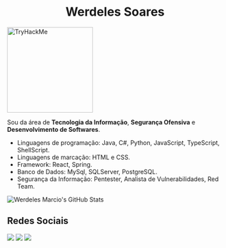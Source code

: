 <h1 align="center">Werdeles Soares</h1>

<img src="https://tryhackme-badges.s3.amazonaws.com/gh05tb0y.png" alt="TryHackMe" width=200> 

Sou da área de **Tecnologia da Informação**, **Segurança Ofensiva** e **Desenvolvimento de Softwares**.

* Linguagens de programação: Java, C#, Python, JavaScript, TypeScript, ShellScript.
* Linguagens de marcação: HTML e CSS.
* Framework: React, Spring.
* Banco de Dados: MySql, SQLServer, PostgreSQL.
* Segurança da Informação: Pentester, Analista de Vulnerabilidades, Red Team.

![Werdeles Marcio's GitHub Stats](https://github-readme-stats.vercel.app/api?username=werdelesmarcio&show_icons=true&theme=tokyonight) 

<div>
  <h2> Redes Sociais </h2>
  <a href="https://instagram.com/werdelessoares" target="_blank"><img src="https://img.shields.io/badge/-Instagram-%23E4405F?style=for-the-badge&logo=instagram&logoColor=white" target="_blank"></a> 	 
  <a href = "mailto:werdelesmarcio@gmail.com"><img src="https://img.shields.io/badge/Gmail-D14836?style=for-the-badge&logo=gmail&logoColor=white" target="_blank"></a>
  <a href="https://www.linkedin.com/in/werdeles-soares" target="_blank"><img src="https://img.shields.io/badge/-LinkedIn-%230077B5?style=for-the-badge&logo=linkedin&logoColor=white" target="_blank"></a> 
</div>
